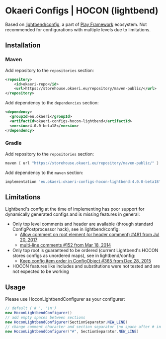 # Okaeri Configs | HOCON (lightbend)

Based on [lightbend/config](https://github.com/lightbend/config), a part of [Play Framework](https://www.playframework.com/) ecosystem. Not recommended for configurations with multiple levels due to
limitations.

## Installation

### Maven

Add repository to the `repositories` section:

```xml
<repository>
    <id>okaeri-repo</id>
    <url>https://storehouse.okaeri.eu/repository/maven-public/</url>
</repository>
```

Add dependency to the `dependencies` section:

```xml
<dependency>
  <groupId>eu.okaeri</groupId>
  <artifactId>okaeri-configs-hocon-lightbend</artifactId>
  <version>4.0.0-beta18</version>
</dependency>
```

### Gradle

Add repository to the `repositories` section:

```groovy
maven { url "https://storehouse.okaeri.eu/repository/maven-public/" }
```

Add dependency to the `maven` section:

```groovy
implementation 'eu.okaeri:okaeri-configs-hocon-lightbend:4.0.0-beta18'
```

## Limitations

Lightbend's config at the time of implementing has poor support for dynamically generated configs and is missing features in general:

- Only top level comments and header are available (through standard ConfigPostprocessor hack), see in lightbend/config:
    - [Allow comment on root element (or header comment) #481 from Jul 20, 2017](https://github.com/lightbend/config/issues/481)
    - [multi-line comments #152 from Mar 18, 2014](https://github.com/lightbend/config/issues/152)
- Only top root is guaranteed to be ordered (current Lightbend's HOCON stores configs as unordered maps), see in lightbend/config:
    - [Keep config item order in ConfigObject #365 from Dec 28, 2015](https://github.com/lightbend/config/issues/365)
- HOCON features like includes and substitutions were not tested and are not expected to be working

## Usage

Please use HoconLightbendConfigurer as your configurer:

```java
// default ('# ', '\n')
new HoconLightbendConfigurer()
// add empty spaces between sections
new HoconLightbendConfigurer(SectionSeparator.NEW_LINE)
// change comment character and section separator (no space after # in comments, empty spaces between sections)
new HoconLightbendConfigurer("#", SectionSeparator.NEW_LINE)
```
